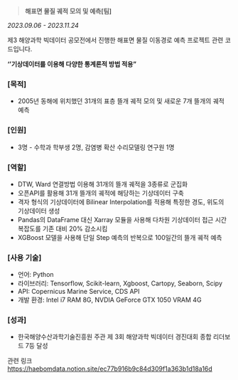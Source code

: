 > **해표면 물질 궤적 모의 및 예측[팀]**

*2023.09.06 - 2023.11.24*

제3 해양과학 빅데이터 공모전에서 진행한 해표면 물질 이동경로 예측 프로젝트 관련 코드입니다.

**‘’기상데이터를 이용해 다양한 통계론적 방법 적용”**

### [목적]

- 2005년 동해에 위치했던 31개의 표층 뜰개 궤적 모의 및 새로운 7개 뜰개의 궤적 예측

### [인원]

- 3명 - 수학과 학부생 2명, 감염병 확산 수리모델링 연구원 1명

### [역할]

- DTW, Ward 연결방법 이용해 31개의 뜰개 궤적을 3종류로 군집화
- 오픈API를 활용해 31개 뜰개의 궤적에 해당하는 기상데이터 구축
- 격자 형식의 기상데이터에 Bilinear Interpolation를 적용해 특정한 경도, 위도의 기상데이터 생성
- Pandas의 DataFrame 대신 Xarray 모듈을 사용해 다차원 기상데이터 접근 시간복잡도를 기존 대비 20% 감소시킴
- XGBoost 모델을 사용해 단일 Step 예측의 반복으로 100일간의 뜰개 궤적 예측

### [사용 기술]

- 언어: Python
- 라이브러리: Tensorflow, Scikit-learn, Xgboost, Cartopy, Seaborn, Scipy
- API: Copernicus Marine  Service, CDS API
- 개발 환경: Intel i7 RAM 8G, NVDIA GeForce GTX 1050 VRAM 4G

### [성과]

- 한국해양수산과학기술진흥원 주관 제 3회 해양과학 빅데이터 경진대회 종합 리더보드 7등 달성

관련 링크
https://haebomdata.notion.site/ec77b916b9c84d309f1a363b1d18a16d

